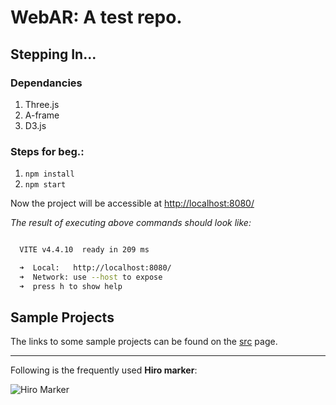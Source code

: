 # WebAR: A test repo.

## Stepping In...

### Dependancies 

1. Three.js
2. A-frame
3. D3.js

### Steps for beg.:

<!-- _**only export `main.js`, `index.html`, and `public/` (and dependencies)**_   -->

1. `npm install`
2. `npm start`

Now the project will be accessible at [http://localhost:8080/](http://localhost:8080/)  

_The result of executing above commands should look like:_  

```sh

  VITE v4.4.10  ready in 209 ms

  ➜  Local:   http://localhost:8080/
  ➜  Network: use --host to expose
  ➜  press h to show help

```

## Sample Projects 

The links to some sample projects can be found on the [src](./src) page.  

---  

Following is the frequently used **Hiro marker**:  

![Hiro Marker](https://upload.wikimedia.org/wikiversity/en/0/08/Pattern-hiro.png)   